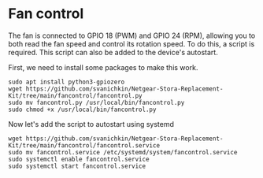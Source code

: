 # Fan control

The fan is connected to GPIO 18 (PWM) and GPIO 24 (RPM), allowing you to both read the fan speed and control its rotation speed. To do this, a script is required. This script can also be added to the device's autostart.

First, we need to install some packages to make this work.

```
sudo apt install python3-gpiozero
wget https://github.com/svanichkin/Netgear-Stora-Replacement-Kit/tree/main/fancontrol/fancontrol.py
sudo mv fancontrol.py /usr/local/bin/fancontrol.py
sudo chmod +x /usr/local/bin/fancontrol.py
```

Now let's add the script to autostart using systemd
```
wget https://github.com/svanichkin/Netgear-Stora-Replacement-Kit/tree/main/fancontrol/fancontrol.service
sudo mv fancontrol.service /etc/systemd/system/fancontrol.service
sudo systemctl enable fancontrol.service
sudo systemctl start fancontrol.service
```

